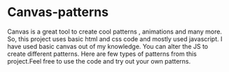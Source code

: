 # Canvas-patterns
Canvas is a great tool to create cool patterns , animations and many more.
So, this project uses basic html and css code and mostly used javascript.
I have used basic canvas out of my knowledge. You can alter the JS to create different patterns.
Here are few types of patterns from this project.Feel free to use the code and try out your own patterns.
